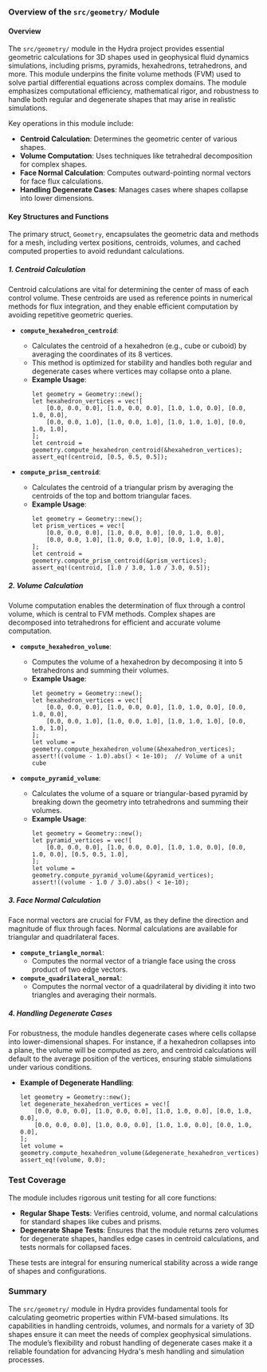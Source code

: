 ### Overview of the `src/geometry/` Module

#### Overview
The `src/geometry/` module in the Hydra project provides essential geometric calculations for 3D shapes used in geophysical fluid dynamics simulations, including prisms, pyramids, hexahedrons, tetrahedrons, and more. This module underpins the finite volume methods (FVM) used to solve partial differential equations across complex domains. The module emphasizes computational efficiency, mathematical rigor, and robustness to handle both regular and degenerate shapes that may arise in realistic simulations.

Key operations in this module include:
- **Centroid Calculation**: Determines the geometric center of various shapes.
- **Volume Computation**: Uses techniques like tetrahedral decomposition for complex shapes.
- **Face Normal Calculation**: Computes outward-pointing normal vectors for face flux calculations.
- **Handling Degenerate Cases**: Manages cases where shapes collapse into lower dimensions.

#### Key Structures and Functions

The primary struct, `Geometry`, encapsulates the geometric data and methods for a mesh, including vertex positions, centroids, volumes, and cached computed properties to avoid redundant calculations.

##### 1. **Centroid Calculation**
Centroid calculations are vital for determining the center of mass of each control volume. These centroids are used as reference points in numerical methods for flux integration, and they enable efficient computation by avoiding repetitive geometric queries.

- **`compute_hexahedron_centroid`**:
    - Calculates the centroid of a hexahedron (e.g., cube or cuboid) by averaging the coordinates of its 8 vertices.
    - This method is optimized for stability and handles both regular and degenerate cases where vertices may collapse onto a plane.
    - **Example Usage**:
      ```rust,ignore
      let geometry = Geometry::new();
      let hexahedron_vertices = vec![
          [0.0, 0.0, 0.0], [1.0, 0.0, 0.0], [1.0, 1.0, 0.0], [0.0, 1.0, 0.0],
          [0.0, 0.0, 1.0], [1.0, 0.0, 1.0], [1.0, 1.0, 1.0], [0.0, 1.0, 1.0],
      ];
      let centroid = geometry.compute_hexahedron_centroid(&hexahedron_vertices);
      assert_eq!(centroid, [0.5, 0.5, 0.5]);
      ```

- **`compute_prism_centroid`**:
    - Calculates the centroid of a triangular prism by averaging the centroids of the top and bottom triangular faces.
    - **Example Usage**:
      ```rust,ignore
      let geometry = Geometry::new();
      let prism_vertices = vec![
          [0.0, 0.0, 0.0], [1.0, 0.0, 0.0], [0.0, 1.0, 0.0],
          [0.0, 0.0, 1.0], [1.0, 0.0, 1.0], [0.0, 1.0, 1.0],
      ];
      let centroid = geometry.compute_prism_centroid(&prism_vertices);
      assert_eq!(centroid, [1.0 / 3.0, 1.0 / 3.0, 0.5]);
      ```

##### 2. **Volume Calculation**
Volume computation enables the determination of flux through a control volume, which is central to FVM methods. Complex shapes are decomposed into tetrahedrons for efficient and accurate volume computation.

- **`compute_hexahedron_volume`**:
    - Computes the volume of a hexahedron by decomposing it into 5 tetrahedrons and summing their volumes.
    - **Example Usage**:
      ```rust,ignore
      let geometry = Geometry::new();
      let hexahedron_vertices = vec![
          [0.0, 0.0, 0.0], [1.0, 0.0, 0.0], [1.0, 1.0, 0.0], [0.0, 1.0, 0.0],
          [0.0, 0.0, 1.0], [1.0, 0.0, 1.0], [1.0, 1.0, 1.0], [0.0, 1.0, 1.0],
      ];
      let volume = geometry.compute_hexahedron_volume(&hexahedron_vertices);
      assert!((volume - 1.0).abs() < 1e-10);  // Volume of a unit cube
      ```

- **`compute_pyramid_volume`**:
    - Calculates the volume of a square or triangular-based pyramid by breaking down the geometry into tetrahedrons and summing their volumes.
    - **Example Usage**:
      ```rust,ignore
      let geometry = Geometry::new();
      let pyramid_vertices = vec![
          [0.0, 0.0, 0.0], [1.0, 0.0, 0.0], [1.0, 1.0, 0.0], [0.0, 1.0, 0.0], [0.5, 0.5, 1.0],
      ];
      let volume = geometry.compute_pyramid_volume(&pyramid_vertices);
      assert!((volume - 1.0 / 3.0).abs() < 1e-10);
      ```

##### 3. **Face Normal Calculation**
Face normal vectors are crucial for FVM, as they define the direction and magnitude of flux through faces. Normal calculations are available for triangular and quadrilateral faces.

- **`compute_triangle_normal`**:
    - Computes the normal vector of a triangle face using the cross product of two edge vectors.
- **`compute_quadrilateral_normal`**:
    - Computes the normal vector of a quadrilateral by dividing it into two triangles and averaging their normals.

##### 4. **Handling Degenerate Cases**
For robustness, the module handles degenerate cases where cells collapse into lower-dimensional shapes. For instance, if a hexahedron collapses into a plane, the volume will be computed as zero, and centroid calculations will default to the average position of the vertices, ensuring stable simulations under various conditions.

- **Example of Degenerate Handling**:
  ```rust,ignore
  let geometry = Geometry::new();
  let degenerate_hexahedron_vertices = vec![
      [0.0, 0.0, 0.0], [1.0, 0.0, 0.0], [1.0, 1.0, 0.0], [0.0, 1.0, 0.0],
      [0.0, 0.0, 0.0], [1.0, 0.0, 0.0], [1.0, 1.0, 0.0], [0.0, 1.0, 0.0],
  ];
  let volume = geometry.compute_hexahedron_volume(&degenerate_hexahedron_vertices);
  assert_eq!(volume, 0.0);
  ```

### Test Coverage

The module includes rigorous unit testing for all core functions:
- **Regular Shape Tests**: Verifies centroid, volume, and normal calculations for standard shapes like cubes and prisms.
- **Degenerate Shape Tests**: Ensures that the module returns zero volumes for degenerate shapes, handles edge cases in centroid calculations, and tests normals for collapsed faces.

These tests are integral for ensuring numerical stability across a wide range of shapes and configurations.

### Summary

The `src/geometry/` module in Hydra provides fundamental tools for calculating geometric properties within FVM-based simulations. Its capabilities in handling centroids, volumes, and normals for a variety of 3D shapes ensure it can meet the needs of complex geophysical simulations. The module’s flexibility and robust handling of degenerate cases make it a reliable foundation for advancing Hydra's mesh handling and simulation processes.